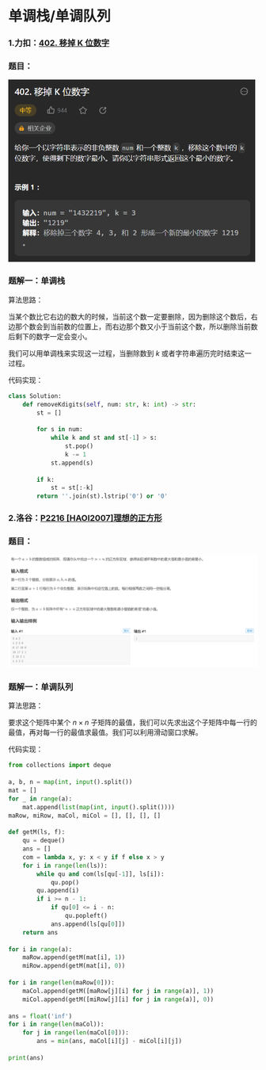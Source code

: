 # 单调栈/单调队列

### 1.力扣：[402. 移掉 K 位数字](https://leetcode.cn/problems/remove-k-digits/description/)

### 题目：

<img src="%E5%8D%95%E8%B0%83%E6%A0%88%E5%8D%95%E8%B0%83%E9%98%9F%E5%88%97.assets/image-20230501230651455.png" alt="image-20230501230651455" style="zoom:67%;" />

### 题解一：单调栈

算法思路：

当某个数比它右边的数大的时候，当前这个数一定要删除，因为删除这个数后，右边那个数会到当前数的位置上，而右边那个数又小于当前这个数，所以删除当前数后剩下的数字一定会变小。

我们可以用单调栈来实现这一过程，当删除数到 $k$ 或者字符串遍历完时结束这一过程。

代码实现：

```python
class Solution:
    def removeKdigits(self, num: str, k: int) -> str:
        st = []

        for s in num:
            while k and st and st[-1] > s:
                st.pop()
                k -= 1
            st.append(s)

        if k:
            st = st[:-k]
        return ''.join(st).lstrip('0') or '0'
```



### 2.洛谷：[P2216 [HAOI2007]理想的正方形](https://www.luogu.com.cn/problem/P2216)

### 题目：

![image-20230502105056981](%E5%8D%95%E8%B0%83%E6%A0%88%E5%8D%95%E8%B0%83%E9%98%9F%E5%88%97.assets/image-20230502105056981.png)

### 题解一：单调队列

算法思路：

要求这个矩阵中某个 $n \times n$ 子矩阵的最值，我们可以先求出这个子矩阵中每一行的最值，再对每一行的最值求最值。我们可以利用滑动窗口求解。

代码实现：

```python
from collections import deque

a, b, n = map(int, input().split())
mat = []
for _ in range(a):
    mat.append(list(map(int, input().split())))
maRow, miRow, maCol, miCol = [], [], [], []

def getM(ls, f):
    qu = deque()
    ans = []
    com = lambda x, y: x < y if f else x > y
    for i in range(len(ls)):
        while qu and com(ls[qu[-1]], ls[i]):
            qu.pop()
        qu.append(i)
        if i >= n - 1:
            if qu[0] <= i - n:
                qu.popleft()
            ans.append(ls[qu[0]])
    return ans

for i in range(a):
    maRow.append(getM(mat[i], 1))
    miRow.append(getM(mat[i], 0))

for i in range(len(maRow[0])):
    maCol.append(getM([maRow[j][i] for j in range(a)], 1))
    miCol.append(getM([miRow[j][i] for j in range(a)], 0))

ans = float('inf')
for i in range(len(maCol)):
    for j in range(len(maCol[0])):
        ans = min(ans, maCol[i][j] - miCol[i][j])

print(ans)
```

